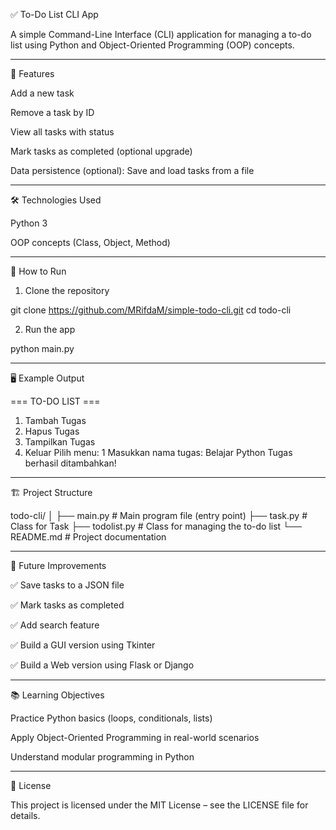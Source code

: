 ✅ To-Do List CLI App

A simple Command-Line Interface (CLI) application for managing a to-do list using Python and Object-Oriented Programming (OOP) concepts.


---

📌 Features

Add a new task

Remove a task by ID

View all tasks with status

Mark tasks as completed (optional upgrade)

Data persistence (optional): Save and load tasks from a file



---

🛠️ Technologies Used

Python 3

OOP concepts (Class, Object, Method)



---

🚀 How to Run

1. Clone the repository



git clone https://github.com/MRifdaM/simple-todo-cli.git
cd todo-cli

2. Run the app



python main.py


---

🖥️ Example Output

=== TO-DO LIST ===
1. Tambah Tugas
2. Hapus Tugas
3. Tampilkan Tugas
4. Keluar
Pilih menu: 1
Masukkan nama tugas: Belajar Python
Tugas berhasil ditambahkan!


---

🏗️ Project Structure

todo-cli/
│
├── main.py          # Main program file (entry point)
├── task.py          # Class for Task
├── todolist.py      # Class for managing the to-do list
└── README.md        # Project documentation


---

🔮 Future Improvements

✅ Save tasks to a JSON file

✅ Mark tasks as completed

✅ Add search feature

✅ Build a GUI version using Tkinter

✅ Build a Web version using Flask or Django



---

📚 Learning Objectives

Practice Python basics (loops, conditionals, lists)

Apply Object-Oriented Programming in real-world scenarios

Understand modular programming in Python



---

📄 License

This project is licensed under the MIT License – see the LICENSE file for details.


